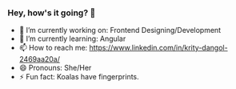 ### Hey, how's it going? 👋



- 🔭 I’m currently working on: Frontend Designing/Development
- 🌱 I’m currently learning: Angular
- 📫 How to reach me: https://www.linkedin.com/in/krity-dangol-2469aa20a/
- 😄 Pronouns: She/Her
- ⚡ Fun fact: Koalas have fingerprints.
